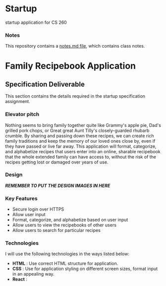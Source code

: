 # Startup
startup application for CS 260

### Notes
This repository contains a [notes.md file](./notes.md), which contains class notes.


# Family Recipebook Application

## Specification Deliverable
This section contains the details required in the startup specification assignment. 

### Elevator pitch

Nothing seems to bring family together quite like Grammy's apple pie, Dad's grilled pork chops, or Great great Aunt Tilly's closely-guarded rhubarb crumble. By sharing and passing down these recipes, we can create rich family traditions and keep the memory of our loved ones close by, even if they have passed or live far away. This application will format, categorize, and alphabetize recipes that users enter into an online, sharable recipebook that the whole extended family can have access to, without the risk of the recipes getting lost or damaged over years of use.


### Design

***REMEMBER TO PUT THE DESIGN IMAGES IN HERE***

### Key Features

* Secure login over HTTPS
* Allow user input
* Format, categorize, and alphabetize based on user input
* Allow users to view the recipebooks of other users
* Allow users to search for particular recipes


### Technologies

I will use the following technologies in the ways listed below:
* **HTML** : Use correct HTML structure for application.
* **CSS**  : Use for application styling on different screen sizes, format input in an appealing way.
* **React** : 

